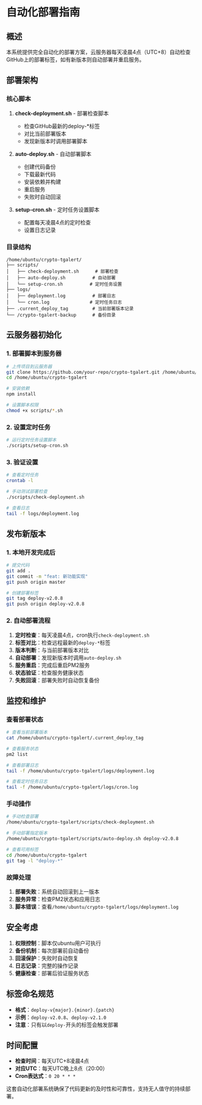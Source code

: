 # 自动化部署指南

## 概述

本系统提供完全自动化的部署方案，云服务器每天凌晨4点（UTC+8）自动检查GitHub上的部署标签，如有新版本则自动部署并重启服务。

## 部署架构

### 核心脚本

1. **check-deployment.sh** - 部署检查脚本
   - 检查GitHub最新的deploy-*标签
   - 对比当前部署版本
   - 发现新版本时调用部署脚本

2. **auto-deploy.sh** - 自动部署脚本
   - 创建代码备份
   - 下载最新代码
   - 安装依赖并构建
   - 重启服务
   - 失败时自动回滚

3. **setup-cron.sh** - 定时任务设置脚本
   - 配置每天凌晨4点的定时检查
   - 设置日志记录

### 目录结构

```
/home/ubuntu/crypto-tgalert/
├── scripts/
│   ├── check-deployment.sh      # 部署检查
│   ├── auto-deploy.sh          # 自动部署
│   └── setup-cron.sh          # 定时任务设置
├── logs/
│   ├── deployment.log          # 部署日志
│   └── cron.log               # 定时任务日志
├── .current_deploy_tag         # 当前部署版本记录
└── /crypto-tgalert-backup      # 备份目录
```

## 云服务器初始化

### 1. 部署脚本到服务器

```bash
# 上传项目到云服务器
git clone https://github.com/your-repo/crypto-tgalert.git /home/ubuntu/crypto-tgalert
cd /home/ubuntu/crypto-tgalert

# 安装依赖
npm install

# 设置脚本权限
chmod +x scripts/*.sh
```

### 2. 设置定时任务

```bash
# 运行定时任务设置脚本
./scripts/setup-cron.sh
```

### 3. 验证设置

```bash
# 查看定时任务
crontab -l

# 手动测试部署检查
./scripts/check-deployment.sh

# 查看日志
tail -f logs/deployment.log
```

## 发布新版本

### 1. 本地开发完成后

```bash
# 提交代码
git add .
git commit -m "feat: 新功能实现"
git push origin master

# 创建部署标签
git tag deploy-v2.0.8
git push origin deploy-v2.0.8
```

### 2. 自动部署流程

1. **定时检查**：每天凌晨4点，cron执行`check-deployment.sh`
2. **标签对比**：检查远程最新的`deploy-*`标签
3. **版本判断**：与当前部署版本对比
4. **自动部署**：发现新版本时调用`auto-deploy.sh`
5. **服务重启**：完成后重启PM2服务
6. **状态验证**：检查服务健康状态
7. **失败回滚**：部署失败时自动恢复备份

## 监控和维护

### 查看部署状态

```bash
# 查看当前部署版本
cat /home/ubuntu/crypto-tgalert/.current_deploy_tag

# 查看服务状态
pm2 list

# 查看部署日志
tail -f /home/ubuntu/crypto-tgalert/logs/deployment.log

# 查看定时任务日志
tail -f /home/ubuntu/crypto-tgalert/logs/cron.log
```

### 手动操作

```bash
# 手动检查部署
/home/ubuntu/crypto-tgalert/scripts/check-deployment.sh

# 手动部署指定版本
/home/ubuntu/crypto-tgalert/scripts/auto-deploy.sh deploy-v2.0.8

# 查看可用标签
cd /home/ubuntu/crypto-tgalert
git tag -l "deploy-*"
```

### 故障处理

1. **部署失败**：系统自动回滚到上一版本
2. **服务异常**：检查PM2状态和应用日志
3. **脚本错误**：查看`/home/ubuntu/crypto-tgalert/logs/deployment.log`

## 安全考虑

1. **权限控制**：脚本仅ubuntu用户可执行
2. **备份机制**：每次部署前自动备份
3. **回滚保护**：失败时自动恢复
4. **日志记录**：完整的操作记录
5. **健康检查**：部署后验证服务状态

## 标签命名规范

- **格式**：`deploy-v{major}.{minor}.{patch}`
- **示例**：`deploy-v2.0.8`、`deploy-v2.1.0`
- **注意**：只有以`deploy-`开头的标签会触发部署

## 时间配置

- **检查时间**：每天UTC+8凌晨4点
- **对应UTC**：每天UTC晚上8点（20:00）
- **Cron表达式**：`0 20 * * *`

这套自动化部署系统确保了代码更新的及时性和可靠性，支持无人值守的持续部署。